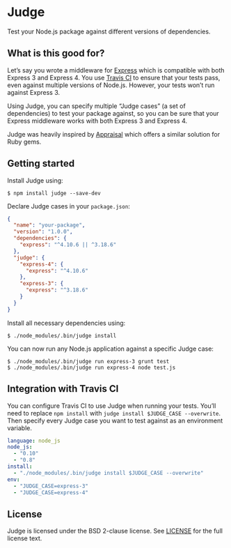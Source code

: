 # Judge

Test your Node.js package against different versions of dependencies.

## What is this good for?

Let’s say you wrote a middleware for [Express](http://expressjs.com) which is compatible with both Express 3 and Express 4. You use [Travis CI](https://travis-ci.org) to ensure that your tests pass, even against multiple versions of Node.js. However, your tests won’t run against Express 3.

Using Judge, you can specify multiple “Judge cases” (a set of dependencies) to test your package against, so you can be sure that your Express middleware works with both Express 3 and Express 4.

Judge was heavily inspired by [Appraisal](https://github.com/thoughtbot/appraisal) which offers a similar solution for Ruby gems.

## Getting started

Install Judge using:

```shell
$ npm install judge --save-dev
```

Declare Judge cases in your `package.json`:

```json
{
  "name": "your-package",
  "version": "1.0.0",
  "dependencies": {
    "express": "^4.10.6 || ^3.18.6"
  },
  "judge": {
    "express-4": {
      "express": "^4.10.6"
    },
    "express-3": {
      "express": "^3.18.6"
    }
  }
}
```

Install all necessary dependencies using:

```shell
$ ./node_modules/.bin/judge install
```

You can now run any Node.js application against a specific Judge case:

```shell
$ ./node_modules/.bin/judge run express-3 grunt test
$ ./node_modules/.bin/judge run express-4 node test.js
```

## Integration with Travis CI

You can configure Travis CI to use Judge when running your tests. You’ll need to replace `npm install` with `judge install $JUDGE_CASE --overwrite`. Then specify every Judge case you want to test against as an environment variable.

```yaml
language: node_js
node_js:
  - "0.10"
  - "0.8"
install:
  - "./node_modules/.bin/judge install $JUDGE_CASE --overwrite"
env:
  - "JUDGE_CASE=express-3"
  - "JUDGE_CASE=express-4"
```

## License

Judge is licensed under the BSD 2-clause license. See [LICENSE](./LICENSE) for the full license text.
